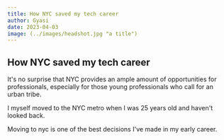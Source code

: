```yaml
---
title: How NYC saved my tech career
author: Gyasi 
date: 2023-04-03
image: (../images/headshot.jpg "a title")
---
```


## How NYC saved my tech career


It's no surprise that NYC provides an ample amount of opportunities for professionals, especially for those young professionals who call for an urban tribe.

I myself moved to the NYC metro when I was 25 years old and haven't looked back.

Moving to nyc is one of the best decisions I've made in my early career.